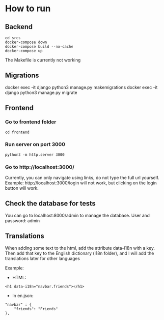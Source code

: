 # How to run

## Backend


```
cd srcs
docker-compose down
docker-compose build --no-cache
docker-compose up
```

The Makefile is currently not working

## Migrations

docker exec -it django python3 manage.py makemigrations
docker exec -it django python3 manage.py migrate

## Frontend

### Go to frontend folder

```
cd frontend
```

### Run server on port 3000

```
python3 -m http.server 3000
```

### Go to http://localhost:3000/
Currently, you can only navigate using links, do not type the full url yourself.
Example: http://localhost:3000/login will not work, but clicking on the login button will work.

## Check the database for tests

You can go to localhost:8000/admin to manage the database.
User and password: admin

## Translations
When adding some text to the html, add the attribute data-i18n with a key.
Then add that key to the English dictionary (i18n folder), and I will add the translations later for other languages

Example:
- HTML:
```
<h1 data-i18n="navbar.friends"></h1>
```
- In en.json:
```
"navbar" : {
	"friends": "Friends"
},
```
